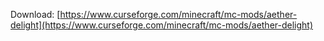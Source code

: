 Download: [https://www.curseforge.com/minecraft/mc-mods/aether-delight](https://www.curseforge.com/minecraft/mc-mods/aether-delight)
